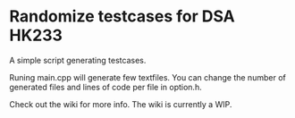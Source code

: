 # Randomize testcases for DSA HK233
A simple script generating testcases.

Runing main.cpp will generate few textfiles. 
You can change the number of generated files and lines of code per file in option.h.

Check out the wiki for more info. The wiki is currently a WIP.
